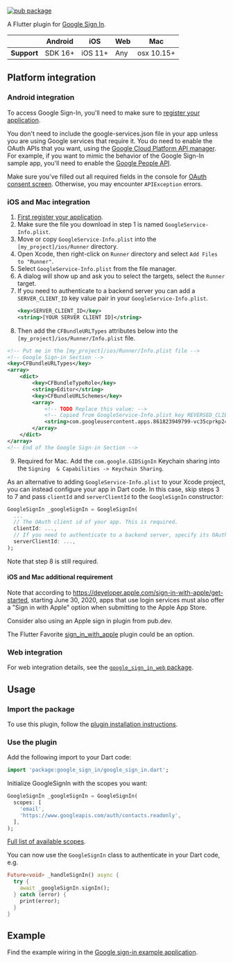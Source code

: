 [![pub package](https://img.shields.io/pub/v/google_sign_in.svg)](https://pub.dev/packages/google_sign_in)

A Flutter plugin for [Google Sign In](https://developers.google.com/identity/).

|             | Android | iOS     | Web | Mac        |
|-------------|---------|---------|-----|------------|
| **Support** | SDK 16+ | iOS 11+ | Any | osx 10.15+ |

## Platform integration

### Android integration

To access Google Sign-In, you'll need to make sure to
[register your application](https://firebase.google.com/docs/android/setup).

You don't need to include the google-services.json file in your app unless you
are using Google services that require it. You do need to enable the OAuth APIs
that you want, using the
[Google Cloud Platform API manager](https://console.developers.google.com/). For
example, if you want to mimic the behavior of the Google Sign-In sample app,
you'll need to enable the
[Google People API](https://developers.google.com/people/).

Make sure you've filled out all required fields in the console for
[OAuth consent screen](https://console.developers.google.com/apis/credentials/consent).
Otherwise, you may encounter `APIException` errors.

### iOS and Mac integration

1. [First register your application](https://firebase.google.com/docs/ios/setup).
2. Make sure the file you download in step 1 is named
   `GoogleService-Info.plist`.
3. Move or copy `GoogleService-Info.plist` into the `[my_project]/ios/Runner`
   directory.
4. Open Xcode, then right-click on `Runner` directory and select
   `Add Files to "Runner"`.
5. Select `GoogleService-Info.plist` from the file manager.
6. A dialog will show up and ask you to select the targets, select the `Runner`
   target.
7. If you need to authenticate to a backend server you can add a 
   `SERVER_CLIENT_ID` key value pair in your `GoogleService-Info.plist`.
   ```xml
   <key>SERVER_CLIENT_ID</key>
   <string>[YOUR SERVER CLIENT ID]</string>
   ```
8. Then add the `CFBundleURLTypes` attributes below into the
   `[my_project]/ios/Runner/Info.plist` file.

```xml
<!-- Put me in the [my_project]/ios/Runner/Info.plist file -->
<!-- Google Sign-in Section -->
<key>CFBundleURLTypes</key>
<array>
	<dict>
		<key>CFBundleTypeRole</key>
		<string>Editor</string>
		<key>CFBundleURLSchemes</key>
		<array>
			<!-- TODO Replace this value: -->
			<!-- Copied from GoogleService-Info.plist key REVERSED_CLIENT_ID -->
			<string>com.googleusercontent.apps.861823949799-vc35cprkp249096uujjn0vvnmcvjppkn</string>
		</array>
	</dict>
</array>
<!-- End of the Google Sign-in Section -->
```

9. Required for Mac. Add the `com.google.GIDSignIn` Keychain sharing into the
   `Signing  & Capabilities -> Keychain Sharing`.

As an alternative to adding `GoogleService-Info.plist` to your Xcode project, 
you can instead configure your app in Dart code. In this case, skip steps 3 to 7
and pass `clientId` and `serverClientId` to the `GoogleSignIn` constructor:

```dart
GoogleSignIn _googleSignIn = GoogleSignIn(
  ...
  // The OAuth client id of your app. This is required.
  clientId: ...,
  // If you need to authenticate to a backend server, specify its OAuth client. This is optional.
  serverClientId: ...,
);
```

Note that step 8 is still required.

#### iOS and Mac additional requirement

Note that according to
https://developer.apple.com/sign-in-with-apple/get-started, starting June 30,
2020, apps that use login services must also offer a "Sign in with Apple" option
when submitting to the Apple App Store.

Consider also using an Apple sign in plugin from pub.dev.

The Flutter Favorite
[sign_in_with_apple](https://pub.dev/packages/sign_in_with_apple) plugin could
be an option.

### Web integration

For web integration details, see the
[`google_sign_in_web` package](https://pub.dev/packages/google_sign_in_web).

## Usage

### Import the package

To use this plugin, follow the
[plugin installation instructions](https://pub.dev/packages/google_sign_in/install).

### Use the plugin

Add the following import to your Dart code:

```dart
import 'package:google_sign_in/google_sign_in.dart';
```

Initialize GoogleSignIn with the scopes you want:

```dart
GoogleSignIn _googleSignIn = GoogleSignIn(
  scopes: [
    'email',
    'https://www.googleapis.com/auth/contacts.readonly',
  ],
);
```

[Full list of available scopes](https://developers.google.com/identity/protocols/googlescopes).

You can now use the `GoogleSignIn` class to authenticate in your Dart code, e.g.

```dart
Future<void> _handleSignIn() async {
  try {
    await _googleSignIn.signIn();
  } catch (error) {
    print(error);
  }
}
```

## Example

Find the example wiring in the
[Google sign-in example application](https://github.com/flutter/plugins/blob/main/packages/google_sign_in/google_sign_in/example/lib/main.dart).
